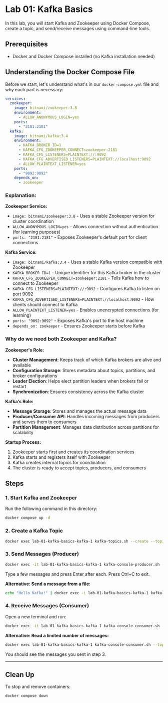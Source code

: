 # Lab 01: Kafka Basics

In this lab, you will start Kafka and Zookeeper using Docker Compose, create a topic, and send/receive messages using command-line tools.

## Prerequisites

- Docker and Docker Compose installed (no Kafka installation needed)

## Understanding the Docker Compose File

Before we start, let's understand what's in our `docker-compose.yml` file and why each part is necessary:

```yaml
services:
  zookeeper:
    image: bitnami/zookeeper:3.8
    environment:
      - ALLOW_ANONYMOUS_LOGIN=yes
    ports:
      - "2181:2181"
  kafka:
    image: bitnami/kafka:3.4
    environment:
      - KAFKA_BROKER_ID=1
      - KAFKA_CFG_ZOOKEEPER_CONNECT=zookeeper:2181
      - KAFKA_CFG_LISTENERS=PLAINTEXT://:9092
      - KAFKA_CFG_ADVERTISED_LISTENERS=PLAINTEXT://localhost:9092
      - ALLOW_PLAINTEXT_LISTENER=yes
    ports:
      - "9092:9092"
    depends_on:
      - zookeeper
```

### Explanation:

**Zookeeper Service:**
- `image: bitnami/zookeeper:3.8` - Uses a stable Zookeeper version for cluster coordination
- `ALLOW_ANONYMOUS_LOGIN=yes` - Allows connection without authentication (for learning purposes)
- `ports: "2181:2181"` - Exposes Zookeeper's default port for client connections

**Kafka Service:**
- `image: bitnami/kafka:3.4` - Uses a stable Kafka version compatible with Zookeeper
- `KAFKA_BROKER_ID=1` - Unique identifier for this Kafka broker in the cluster
- `KAFKA_CFG_ZOOKEEPER_CONNECT=zookeeper:2181` - Tells Kafka how to connect to Zookeeper
- `KAFKA_CFG_LISTENERS=PLAINTEXT://:9092` - Configures Kafka to listen on port 9092
- `KAFKA_CFG_ADVERTISED_LISTENERS=PLAINTEXT://localhost:9092` - How clients should connect to Kafka
- `ALLOW_PLAINTEXT_LISTENER=yes` - Enables unencrypted connections (for learning)
- `ports: "9092:9092"` - Exposes Kafka's port to the host machine
- `depends_on: zookeeper` - Ensures Zookeeper starts before Kafka

### Why do we need both Zookeeper and Kafka?

**Zookeeper's Role:**
- **Cluster Management**: Keeps track of which Kafka brokers are alive and available
- **Configuration Storage**: Stores metadata about topics, partitions, and broker configurations
- **Leader Election**: Helps elect partition leaders when brokers fail or restart
- **Synchronization**: Ensures consistency across the Kafka cluster

**Kafka's Role:**
- **Message Storage**: Stores and manages the actual message data
- **Producer/Consumer API**: Handles incoming messages from producers and serves them to consumers
- **Partition Management**: Manages data distribution across partitions for scalability

**Startup Process:**
1. Zookeeper starts first and creates its coordination services
2. Kafka starts and registers itself with Zookeeper
3. Kafka creates internal topics for coordination
4. The cluster is ready to accept topics, producers, and consumers

## Steps

### 1. Start Kafka and Zookeeper

Run the following command in this directory:

```sh
docker compose up -d
```

### 2. Create a Kafka Topic

```sh
docker exec lab-01-kafka-basics-kafka-1 kafka-topics.sh --create --topic test-topic --bootstrap-server localhost:9092
```

### 3. Send Messages (Producer)

```sh
docker exec -it lab-01-kafka-basics-kafka-1 kafka-console-producer.sh --topic test-topic --bootstrap-server localhost:9092
```

Type a few messages and press Enter after each. Press Ctrl+C to exit.

**Alternative: Send a message from a file:**

```sh
echo "Hello Kafka!" | docker exec -i lab-01-kafka-basics-kafka-1 kafka-console-producer.sh --topic test-topic --bootstrap-server localhost:9092
```

### 4. Receive Messages (Consumer)

Open a new terminal and run:

```sh
docker exec -it lab-01-kafka-basics-kafka-1 kafka-console-consumer.sh --topic test-topic --bootstrap-server localhost:9092 --from-beginning
```

**Alternative: Read a limited number of messages:**

```sh
docker exec lab-01-kafka-basics-kafka-1 kafka-console-consumer.sh --topic test-topic --bootstrap-server localhost:9092 --from-beginning --max-messages 5
```

You should see the messages you sent in step 3.

---

## Clean Up

To stop and remove containers:

```sh
docker compose down
```
